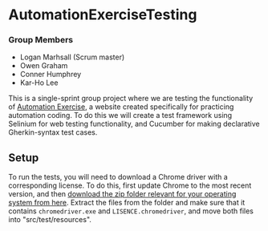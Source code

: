 # AutomationExerciseTesting

### Group Members

- Logan Marhsall (Scrum master)
- Owen Graham
- Conner Humphrey
- Kar-Ho Lee

This is a single-sprint group project where we are testing the functionality of [Automation Exercise](https://automationexercise.com/), a website created specifically for practicing automation coding.
To do this we will create a test framework using Selinium for web testing functionality, and Cucumber for making declarative Gherkin-syntax test cases.

## Setup

To run the tests, you will need to download a Chrome driver with a corresponding license. To do this, first update Chrome to the most recent version, and then [download the zip folder relevant for your operating system from here](https://googlechromelabs.github.io/chrome-for-testing/). Extract the files from the folder and make sure that it contains `chromedriver.exe` and `LISENCE.chromedriver`, and move both files into "src/test/resources".
